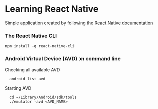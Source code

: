 # Learning React Native

Simple application created by following the [React Native documentation](https://facebook.github.io/react-native/docs/getting-started.html)



### The React Native CLI
```
npm install -g react-native-cli
```


### Android Virtual Device (AVD) on command line

Checking all available AVD
```
  android list avd
```

Starting AVD
```
  cd ~/Library/Android/sdk/tools
  ./emulator -avd <AVD_NAME>
```
